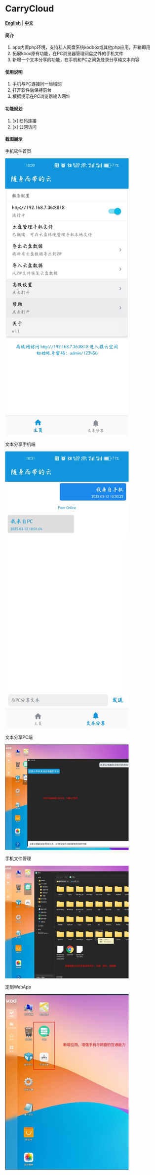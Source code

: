 # CarryCloud
[**English**](README.md) | [**中文**](README.zh.md)

#### 简介
1.  app内置php环境，支持私人网盘系统kodbox或其他php应用，开箱即用
2.  拓展kbox原有功能，在PC浏览器管理网盘之外的手机文件
3.  新增一个文本分享的功能，在手机和PC之间免登录分享纯文本内容

#### 使用说明
1.  手机与PC连接同一局域网
2.  打开软件后保持前台
3.  根据提示在PC浏览器输入网址

#### 功能规划
1. [x]  扫码连接
2. [x]  公网访问

#### 截图展示
<p>
手机软件首页
<p></p>
<img src="screenshots/client-home-zh.jpg" width="400" />
</p>
<p>
文本分享手机端
<p></p>
<img src="screenshots/client-textshare-zh.jpg" width="400" />
</p>
<p>
文本分享PC端
<p></p>
<img src="screenshots/textshare-zh.png" width="400" />
</p>
<p>
手机文件管理
<p></p>
<img src="screenshots/phonefiles-zh.png" width="400" />
</p>
<p>
定制WebApp
<p></p>
<img src="screenshots/webapp-zh.png" width="400" />
</p>
